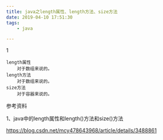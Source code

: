 ```yaml
---
title: java之length属性、length方法、size方法
date: 2019-04-10 17:51:30
tags:
	- java

---
```


1

```
length属性
	对于数组来说的。
length方法
	对于数组来说的。
size方法
	对于容器来说的。
```



参考资料

1、java中的length属性和length()方法和size()方法

https://blog.csdn.net/mcy478643968/article/details/3488861

